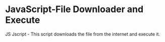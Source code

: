 # JavaScript-File Downloader and Execute
JS Jscript - This script downloads the file from the internet and execute it.



